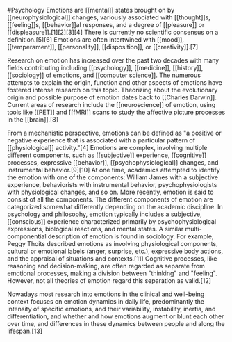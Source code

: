#Psychology 
Emotions are [[mental]] states brought on by [[neurophysiological]] changes, variously associated with [[thought]]s, [[feeling]]s, [[behavior]]al responses, and a degree of [[pleasure]] or [[displeasure]].[1][2][3][4] There is currently no scientific consensus on a definition.[5][6] Emotions are often intertwined with [[mood]], [[temperament]], [[personality]], [[disposition]], or [[creativity]].[7]

Research on emotion has increased over the past two decades with many fields contributing including [[psychology]], [[medicine]], [[history]], [[sociology]] of emotions, and [[computer science]]. The numerous attempts to explain the origin, function and other aspects of emotions have fostered intense research on this topic. Theorizing about the evolutionary origin and possible purpose of emotion dates back to [[Charles Darwin]]. Current areas of research include the [[neuroscience]] of emotion, using tools like [[PET]] and [[fMRI]] scans to study the affective picture processes in the [[brain]].[8]

From a mechanistic perspective, emotions can be defined as "a positive or negative experience that is associated with a particular pattern of [[physiological]] activity."[4] Emotions are complex, involving multiple different components, such as [[subjective]] experience, [[cognitive]] processes, expressive [[behavior]], [[psychophysiological]] changes, and instrumental behavior.[9][10] At one time, academics attempted to identify the emotion with one of the components: William James with a subjective experience, behaviorists with instrumental behavior, psychophysiologists with physiological changes, and so on. More recently, emotion is said to consist of all the components. The different components of emotion are categorized somewhat differently depending on the academic discipline. In psychology and philosophy, emotion typically includes a subjective, [[conscious]] experience characterized primarily by psychophysiological expressions, biological reactions, and mental states. A similar multi-componential description of emotion is found in sociology. For example, Peggy Thoits described emotions as involving physiological components, cultural or emotional labels (anger, surprise, etc.), expressive body actions, and the appraisal of situations and contexts.[11] Cognitive processes, like reasoning and decision-making, are often regarded as separate from emotional processes, making a division between "thinking" and "feeling". However, not all theories of emotion regard this separation as valid.[12]

Nowadays most research into emotions in the clinical and well-being context focuses on emotion dynamics in daily life, predominantly the intensity of specific emotions, and their variability, instability, inertia, and differentiation, and whether and how emotions augment or blunt each other over time, and differences in these dynamics between people and along the lifespan.[13]